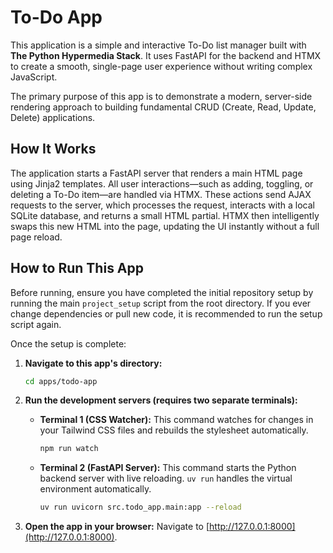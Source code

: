# To-Do App

This application is a simple and interactive To-Do list manager built with **The Python Hypermedia Stack**. It uses FastAPI for the backend and HTMX to create a smooth, single-page user experience without writing complex JavaScript.

The primary purpose of this app is to demonstrate a modern, server-side rendering approach to building fundamental CRUD (Create, Read, Update, Delete) applications.

## How It Works

The application starts a FastAPI server that renders a main HTML page using Jinja2 templates. All user interactions—such as adding, toggling, or deleting a To-Do item—are handled via HTMX. These actions send AJAX requests to the server, which processes the request, interacts with a local SQLite database, and returns a small HTML partial. HTMX then intelligently swaps this new HTML into the page, updating the UI instantly without a full page reload.

## How to Run This App

Before running, ensure you have completed the initial repository setup by running the main `project_setup` script from the root directory. If you ever change dependencies or pull new code, it is recommended to run the setup script again.

Once the setup is complete:

1. **Navigate to this app's directory:**

   ```bash
   cd apps/todo-app
   ```

2. **Run the development servers (requires two separate terminals):**

   - **Terminal 1 (CSS Watcher):**
     This command watches for changes in your Tailwind CSS files and rebuilds the stylesheet automatically.

     ```bash
     npm run watch
     ```

   - **Terminal 2 (FastAPI Server):**
     This command starts the Python backend server with live reloading. `uv run` handles the virtual environment automatically.

     ```bash
     uv run uvicorn src.todo_app.main:app --reload
     ```

3. **Open the app in your browser:**
   Navigate to [http://127.0.0.1:8000](http://127.0.0.1:8000).
